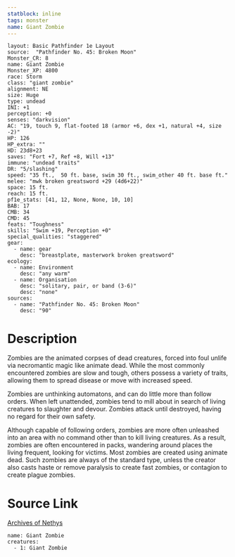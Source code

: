 ```yaml
---
statblock: inline
tags: monster
name: Giant Zombie
---
```

```statblock
layout: Basic Pathfinder 1e Layout
source:  "Pathfinder No. 45: Broken Moon"
Monster_CR: 8
name: Giant Zombie
Monster_XP: 4800
race: Storm
class: "giant zombie"
alignment: NE
size: Huge
type: undead
INI: +1
perception: +0
senses: "darkvision"
AC: "19, touch 9, flat-footed 18 (armor +6, dex +1, natural +4, size -2)"
HP: 126
HP_extra: ""
HD: 23d8+23
saves: "Fort +7, Ref +8, Will +13"
immune: "undead traits"
DR: "5/slashing"
speed: "35 ft.,  50 ft. base, swim 30 ft., swim_other 40 ft. base ft."
melee: "mwk broken greatsword +29 (4d6+22)"
space: 15 ft.
reach: 15 ft.
pf1e_stats: [41, 12, None, None, 10, 10]
BAB: 17
CMB: 34
CMD: 45
feats: "Toughness"
skills: "Swim +19, Perception +0"
special_qualities: "staggered"
gear:
  - name: gear
    desc: "breastplate, masterwork broken greatsword"
ecology:
  - name: Environment
    desc: "any warm"
  - name: Organisation
    desc: "solitary, pair, or band (3-6)"
    desc: "none"
sources:
  - name: "Pathfinder No. 45: Broken Moon"
    desc: "90"
```
# Description
Zombies are the animated corpses of dead creatures, forced into foul unlife via necromantic magic like animate dead. While the most commonly encountered zombies are slow and tough, others possess a variety of traits, allowing them to spread disease or move with increased speed.

Zombies are unthinking automatons, and can do little more than follow orders. When left unattended, zombies tend to mill about in search of living creatures to slaughter and devour. Zombies attack until destroyed, having no regard for their own safety.

Although capable of following orders, zombies are more often unleashed into an area with no command other than to kill living creatures. As a result, zombies are often encountered in packs, wandering around places the living frequent, looking for victims. Most zombies are created using animate dead. Such zombies are always of the standard type, unless the creator also casts haste or remove paralysis to create fast zombies, or contagion to create plague zombies.
# Source Link
[Archives of Nethys](https://aonprd.com/MonsterDisplay.aspx?ItemName=Giant%20Zombie)
```encounter-table
name: Giant Zombie
creatures:
  - 1: Giant Zombie
```
